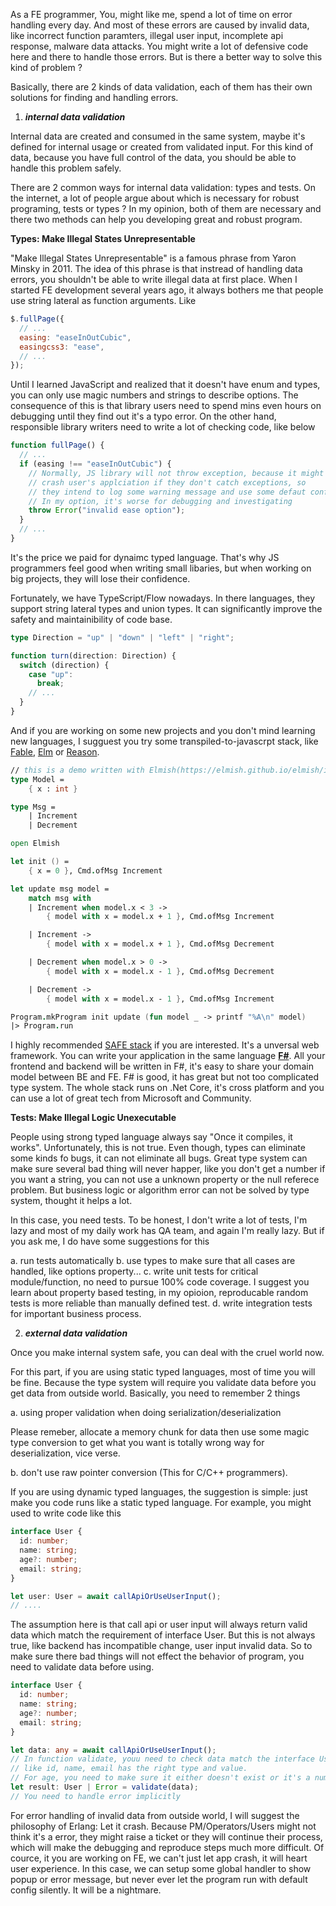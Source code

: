 As a FE programmer, You, might like me, spend a lot of time on error handling every day. And most of these errors are caused by invalid data, like incorrect function paramters, illegal user input, incomplete api response, malware data attacks. You might write a lot of defensive code here and there to handle those errors. But is there a better way to solve this kind of problem ?

Basically, there are 2 kinds of data validation, each of them has their own solutions for finding and handling errors.

1. **_internal data validation_**

Internal data are created and consumed in the same system, maybe it's defined for internal usage or created from validated input. For this kind of data, because you have full control of the data, you should be able to handle this problem safely.

There are 2 common ways for internal data validation: types and tests. On the internet, a lot of people argue about which is necessary for robust programing, tests or types ? In my opinion, both of them are necessary and there two methods can help you developing great and robust program.

**Types: Make Illegal States Unrepresentable**

"Make Illegal States Unrepresentable" is a famous phrase from Yaron Minsky in 2011. The idea of this phrase is that instread of handling data errors, you shouldn't be able to write illegal data at first place. When I started FE development several years ago, it always bothers me that people use string lateral as function arguments. Like

```javascript
$.fullPage({
  // ...
  easing: "easeInOutCubic",
  easingcss3: "ease",
  // ...
});
```

Until I learned JavaScript and realized that it doesn't have enum and types, you can only use magic numbers and strings to describe options. The consequence of this is that library users need to spend mins even hours on debugging until they find out it's a typo error. On the other hand, responsible library writers need to write a lot of checking code, like below

```javascript
function fullPage() {
  // ...
  if (easing !== "easeInOutCubic") {
    // Normally, JS library will not throw exception, because it might
    // crash user's applciation if they don't catch exceptions, so
    // they intend to log some warning message and use some defaut config to continue
    // In my option, it's worse for debugging and investigating
    throw Error("invalid ease option");
  }
  // ...
}
```

It's the price we paid for dynaimc typed language. That's why JS programmers feel good when writing small libaries, but when working on big projects, they will lose their confidence.

Fortunately, we have TypeScript/Flow nowadays. In there languages, they support string lateral types and union types. It can significantly improve the safety and maintainibility of code base.

```typescript
type Direction = "up" | "down" | "left" | "right";

function turn(direction: Direction) {
  switch (direction) {
    case "up":
      break;
    // ...
  }
}
```

And if you are working on some new projects and you don't mind learning new languages, I sugguest you try some transpiled-to-javascrpt stack, like [Fable](https://fable.io), [Elm](https://elm-lang.org) or [Reason](https://reasonml.github.io/).

```fsharp
// this is a demo written with Elmish(https://elmish.github.io/elmish/index.html)
type Model =
    { x : int }

type Msg =
    | Increment
    | Decrement

open Elmish

let init () =
    { x = 0 }, Cmd.ofMsg Increment

let update msg model =
    match msg with
    | Increment when model.x < 3 ->
        { model with x = model.x + 1 }, Cmd.ofMsg Increment

    | Increment ->
        { model with x = model.x + 1 }, Cmd.ofMsg Decrement

    | Decrement when model.x > 0 ->
        { model with x = model.x - 1 }, Cmd.ofMsg Decrement

    | Decrement ->
        { model with x = model.x - 1 }, Cmd.ofMsg Increment

Program.mkProgram init update (fun model _ -> printf "%A\n" model)
|> Program.run
```

I highly recommended [SAFE stack](https://safe-stack.github.io/) if you are interested. It's a unversal web framework. You can write your application in the same language **[F#](https://fsharp.org)**. All your frontend and backend will be written in F#, it's easy to share your domain model between BE and FE. F# is good, it has great but not too complicated type system. The whole stack runs on .Net Core, it's cross platform and you can use a lot of great tech from Microsoft and Community.

**Tests: Make Illegal Logic Unexecutable**

People using strong typed language always say "Once it compiles, it works". Unfortunately, this is not true. Even though, types can eliminate some kinds fo bugs, it can not eliminate all bugs. Great type system can make sure several bad thing will never happer, like you don't get a number if you want a string, you can not use a unknown property or the null referece problem. But business logic or algorithm error can not be solved by type system, thought it helps a lot.

In this case, you need tests. To be honest, I don't write a lot of tests, I'm lazy and most of my daily work has QA team, and again I'm really lazy. But if you ask me, I do have some suggestions for this

a. run tests automatically
b. use types to make sure that all cases are handled, like options property...
c. write unit tests for critical module/function, no need to pursue 100% code coverage. I suggest you learn about property based testing, in my opioion, reproducable random tests is more reliable than manually defined test.
d. write integration tests for important business process.

2. **_external data validation_**

Once you make internal system safe, you can deal with the cruel world now.

For this part, if you are using static typed languages, most of time you will be fine. Because the type system will require you validate data before you get data from outside world. Basically, you need to remember 2 things

a. using proper validation when doing serialization/deserialization

Please remeber, allocate a memory chunk for data then use some magic type conversion to get what you want is totally wrong way for deserialization, vice verse.

b. don't use raw pointer conversion (This for C/C++ programmers).

If you are using dynamic typed languages, the suggestion is simple: just make you code runs like a static typed language. For example, you might used to write code like this

```typescript
interface User {
  id: number;
  name: string;
  age?: number;
  email: string;
}

let user: User = await callApiOrUseUserInput();
// ....
```

The assumption here is that call api or user input will always return valid data which match the requirement of interface User. But this is not always true, like backend has incompatible change, user input invalid data. So to make sure there bad things will not effect the behavior of program, you need to validate data before using.

```typescript
interface User {
  id: number;
  name: string;
  age?: number;
  email: string;
}

let data: any = await callApiOrUseUserInput();
// In function validate, youu need to check data match the interface User,
// like id, name, email has the right type and value.
// For age, you need to make sure it either doesn't exist or it's a number.
let result: User | Error = validate(data);
// You need to handle error implicitly
```

For error handling of invalid data from outside world, I will suggest the philosophy of Erlang: Let it crash. Because PM/Operators/Users might not think it's a error, they might raise a ticket or they will continue their process, which will make the debugging and reproduce steps much more difficult. Of cource, it you are working on FE, we can't just let app crash, it will heart user experience. In this case, we can setup some global handler to show popup or error message, but never ever let the program run with default config silently. It will be a nightmare.
